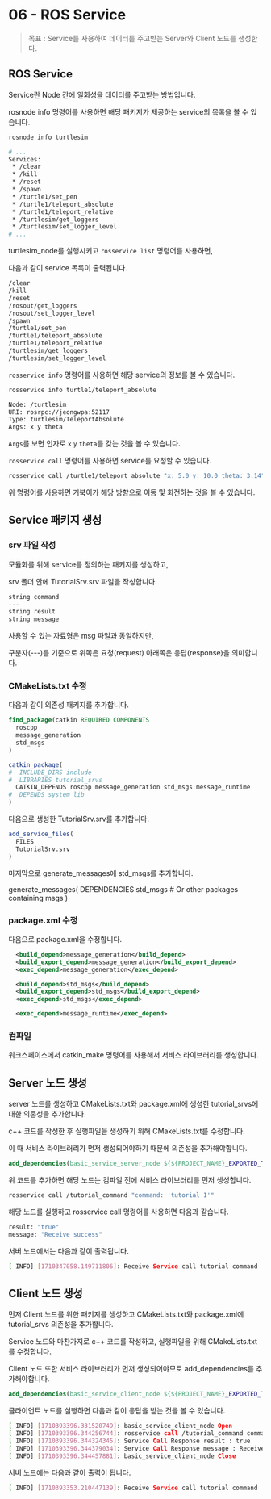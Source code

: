 # 06 - ROS Service

> 목표 : Service를 사용하여 데이터를 주고받는 Server와 Client 노드를 생성한다.

## ROS Service

Service란 Node 간에 일회성을 데이터를 주고받는 방법입니다.

rosnode info 명령어를 사용하면 해당 패키지가 제공하는 service의 목록을 볼 수 있습니다.

```bash
rosnode info turtlesim
```

```bash
# ... 
Services: 
 * /clear
 * /kill
 * /reset
 * /spawn
 * /turtle1/set_pen
 * /turtle1/teleport_absolute
 * /turtle1/teleport_relative
 * /turtlesim/get_loggers
 * /turtlesim/set_logger_level
# ... 
```

turtlesim_node를 실행시키고 `rosservice list` 명령어를 사용하면,

다음과 같이 service 목록이 출력됩니다.

```bash
/clear
/kill
/reset
/rosout/get_loggers
/rosout/set_logger_level
/spawn
/turtle1/set_pen
/turtle1/teleport_absolute
/turtle1/teleport_relative
/turtlesim/get_loggers
/turtlesim/set_logger_level
```

`rosservice info` 명령어를 사용하면 해당 service의 정보를 볼 수 있습니다.

```bash
rosservice info turtle1/teleport_absolute
```

```bash
Node: /turtlesim
URI: rosrpc://jeongwpa:52117
Type: turtlesim/TeleportAbsolute
Args: x y theta
```

`Args`를 보면 인자로 `x` `y` `theta`를 갖는 것을 볼 수 있습니다.

`rosservice call` 명령어를 사용하면 service를 요청할 수 있습니다.

```bash
rosservice call /turtle1/teleport_absolute "x: 5.0 y: 10.0 theta: 3.14" 
```

위 명령어를 사용하면 거북이가 해당 방향으로 이동 및 회전하는 것을 볼 수 있습니다.

## Service 패키지 생성

### srv 파일 작성

모듈화를 위해 service를 정의하는 패키지를 생성하고,

srv 폴더 안에 TutorialSrv.srv 파일을 작성합니다.

```c
string command
---
string result
string message
```

사용할 수 있는 자료형은 msg 파일과 동일하지만,

구분자(---)를 기준으로 위쪽은 요청(request) 아래쪽은 응답(response)을 의미합니다.

### CMakeLists.txt 수정

다음과 같이 의존성 패키지를 추가합니다.

```cmake
find_package(catkin REQUIRED COMPONENTS
  roscpp
  message_generation
  std_msgs
)
```

```cmake
catkin_package(
#  INCLUDE_DIRS include
#  LIBRARIES tutorial_srvs
  CATKIN_DEPENDS roscpp message_generation std_msgs message_runtime
#  DEPENDS system_lib
)
```

다음으로 생성한 TutorialSrv.srv를 추가합니다.

```cmake
add_service_files(
  FILES
  TutorialSrv.srv
)
```

마지막으로 generate_messages에 std_msgs를 추가합니다.

generate_messages(
  DEPENDENCIES
  std_msgs  # Or other packages containing msgs
)

### package.xml 수정

다음으로 package.xml을 수정합니다.

```xml
  <build_depend>message_generation</build_depend>
  <build_export_depend>message_generation</build_export_depend>
  <exec_depend>message_generation</exec_depend>

  <build_depend>std_msgs</build_depend>
  <build_export_depend>std_msgs</build_export_depend>
  <exec_depend>std_msgs</exec_depend>

  <exec_depend>message_runtime</exec_depend>
```

### 컴파일

워크스페이스에서 catkin_make 명령어를 사용해서 서비스 라이브러리를 생성합니다.

## Server 노드 생성

server 노드를 생성하고 CMakeLists.txt와 package.xml에 생성한 tutorial_srvs에 대한 의존성을 추가합니다.

c++ 코드를 작성한 후 실행파일을 생성하기 위해 CMakeLists.txt를 수정합니다.

이 때 서비스 라이브러리가 먼저 생성되어야하기 때문에 의존성을 추가해야합니다.

```cmake
add_dependencies(basic_service_server_node ${${PROJECT_NAME}_EXPORTED_TARGETS} ${catkin_EXPORTED_TARGETS})
```

위 코드를 추가하면 해당 노드는 컴파일 전에 서비스 라이브러리를 먼저 생성합니다.

```bash
rosservice call /tutorial_command "command: 'tutorial 1'"
```

해당 노드를 실행하고 rosservice call 명령어를 사용하면 다음과 같습니다.

```bash
result: "true"
message: "Receive success"
```

서버 노드에서는 다음과 같이 출력됩니다.

```bash
[ INFO] [1710347058.149711806]: Receive Service call tutorial command : tutorial 1
```

## Client 노드 생성

먼저 Client 노드를 위한 패키지를 생성하고 CMakeLists.txt와 package.xml에 tutorial_srvs 의존성을 추가합니다.

Service 노드와 마찬가지로 c++ 코드를 작성하고, 실행파일을 위해 CMakeLists.txt를 수정합니다.

Client 노드 또한 서비스 라이브러리가 먼저 생성되어야므로 add_dependencies를 추가해야합니다.

```cmake
add_dependencies(basic_service_client_node ${${PROJECT_NAME}_EXPORTED_TARGETS} ${catkin_EXPORTED_TARGETS})
```

클라이언트 노드를 실행하면 다음과 같이 응답을 받는 것을 볼 수 있습니다.

```bash
[ INFO] [1710393396.331520749]: basic_service_client_node Open
[ INFO] [1710393396.344256744]: rosservice call /tutorial_command command : 'tutorial 1'
[ INFO] [1710393396.344324345]: Service Call Response result : true
[ INFO] [1710393396.344379034]: Service Call Response message : Receive success
[ INFO] [1710393396.344457881]: basic_service_client_node Close
```

서버 노드에는 다음과 같이 출력이 됩니다.

```bash
[ INFO] [1710393353.210447139]: Receive Service call tutorial command : tutorial 1
```